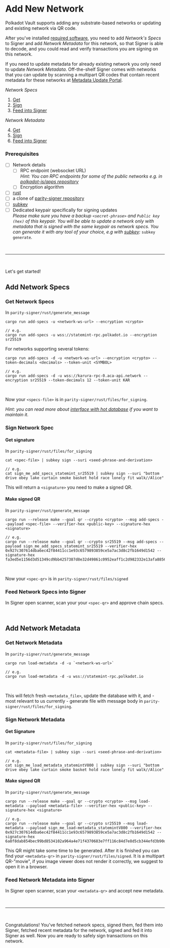 # Add New Network

Polkadot Vault supports adding any substrate-based networks or updating and existing network via QR code.

After you've installed [required software](#Prerequisites), you need to add *Network's Specs* to Signer and add *Network Metadata* for this network, so that Signer is able to decode, and you could read and verify transactions you are signing on this network.

If you need to update metadata for already existing network you only need to update *Network Metadata*.
Off-the-shelf Signer comes with networks that you can update by scanning a multipart QR codes that contain recent metadata for these networks at [Metadata Update Portal](https://metadata.parity.io/).

*Network Specs*

1. [Get](#get-network-spec)
2. [Sign](#sign-network-spec)
3. [Feed into Signer](#feed-network-spec-into-signer)

*Network Metadata*

4. [Get](#get-network-metadata)
5. [Sign](#sign-network-metadata)
6. [Feed into Signer](#feed-network-metadata-into-signer)

### Prerequisites

- [ ] Network details
    - [ ] RPC endpoint (websocket URL)\
    *Hint: You can RPC endpoints for some of the public networks e.g. in [polkadot-js/apps repository](https://github.com/polkadot-js/apps/tree/master/packages/apps-config/src/endpoints)*
    - [ ] Encryption algorithm
- [ ] [rust](https://www.rust-lang.org/tools/install)
- [ ] a clone of [parity-signer repository](https://github.com/paritytech/parity-signer)
- [ ] [subkey](https://docs.substrate.io/v3/tools/subkey/#installation)
- [ ] Dedicated keypair specifically for signing updates\
*Please make sure you have a backup `<secret-phrase>` and `Public key (hex)` of this keypair. You will be able to update a network only with metadata that is signed with the same keypair as network specs. You can generate it with any tool of your choice, e.g with [subkey](https://docs.substrate.io/v3/tools/subkey/#installation):* `subkey generate`.

<!-- "TODO suggested strategy to handle this keypair: password 
derivation, dedicated signer -->

<br/>

---

<br/>

Let's get started!

## Add Network Specs

### Get Network Specs

In `parity-signer/rust/generate_message`

```
cargo run add-specs -u <network-ws-url> --encryption <crypto>

```
```
// e.g.
cargo run add-specs -u wss://statemint-rpc.polkadot.io --encryption sr25519

```

For networks supporting several tokens:

```
cargo run add-specs -d -u <network-ws-url> --encryption <crypto> --token-decimals <decimals> --token-unit <SYMBOL>

```
```
// e.g.
cargo run add-specs -d -u wss://karura-rpc-0.aca-api.network --encryption sr25519 --token-decimals 12 --token-unit KAR

```

<br/>

Now your `<specs-file>` is in `parity-signer/rust/files/for_signing`.

*Hint: you can read more about [interface with hot database](https://github.com/paritytech/parity-signer/blob/master/rust/generate_message/src/lib.rs) if you want to maintain it.*

<!-- TODO more about hot database, suggested use of hot database" -->

### Sign Network Spec

#### Get signature

In `parity-signer/rust/files/for_signing`

```
cat <spec-file> | subkey sign --suri <seed-phrase-and-derivation>
```

```
// e.g.
cat sign_me_add_specs_statemint_sr25519 | subkey sign --suri "bottom drive obey lake curtain smoke basket hold race lonely fit walk//Alice"
```

This will return a `<signature>` you need to make a signed QR.

#### Make signed QR

In `parity-signer/rust/generate_message`

```
cargo run --release make --goal qr --crypto <crypto> --msg add-specs --payload <spec-file> --verifier-hex <public-key> --signature-hex <signature>
```

```
// e.g.
cargo run --release make --goal qr --crypto sr25519 --msg add-specs --payload sign_me_add_specs_statemint_sr25519 --verifier-hex 0x927c307614dba6ec42f84411cc1e93c6579893859ce5a7ac3d8c2fb1649d1542 --signature-hex fa3ed5e1156d3d51349cd9bb4257387d8e32d49861c0952eaff1c2d982332e13afa8856bb6dfc684263aa3570499e067d4d78ea2dfa7a9b85e8ea273d3a81a86
```

<br/>

Now your `<spec-qr>` is in `parity-signer/rust/files/signed`

### Feed Network Specs into Signer

In Signer open scanner, scan your your `<spec-qr>` and approve chain specs.

<br/>

## Add Network Metadata

### Get Network Metadata

In `parity-signer/rust/generate_message`

```
cargo run load-metadata -d -u `<network-ws-url>`
```

```
// e.g.
cargo run load-metadata -d -u wss://statemint-rpc.polkadot.io
```

<br/>

This will fetch fresh `<metadata_file>`, update the database with it, and - most relevant to us currently - generate file with message body in `parity-signer/rust/files/for_signing`.

### Sign Network Metadata

#### Get Signature

In `parity-signer/rust/files/for_signing`

```
cat <metadata-file> | subkey sign --suri <seed-phrase-and-derivation>
```

```
// e.g.
cat sign_me_load_metadata_statemintV800 | subkey sign --suri "bottom drive obey lake curtain smoke basket hold race lonely fit walk//Alice"
```

#### Make signed QR

In `parity-signer/rust/generate_message`

```
cargo run --release make --goal qr --crypto <crypto> --msg load-metadata --payload <metadata-file> --verifier-hex <public-key> --signature-hex <signature>
```

```
// e.g.
cargo run --release make --goal qr --crypto sr25519 --msg load-metadata --payload sign_me_load-metadata_statemintV800 --verifier-hex 0x927c307614dba6ec42f84411cc1e93c6579893859ce5a7ac3d8c2fb1649d1542 --signature-hex 6a8f8dab854bec99bd8534102a964a4e71f4370683e7ff116c84d7e8d5cb344efd3b90d27059b7c8058f5c4a5230b792009c351a16c007237921bcae2ede2d84
```

This QR might take some time to be generated. After it is finished you can find your `<metadata-qr>` in `parity-signer/rust/files/signed`. It is a multipart QR-"movie", if you image viewer does not render it correctly, we suggest to open it in a browser.

### Feed Network Metadata into Signer

In Signer open scanner, scan your `<metadata-qr>` and accept new metadata.

<br/>

---

<br/>

Congratulations! You've fetched network specs, signed them, fed them into Signer, fetched recent metadata for the network, signed and fed it into Signer as well. Now you are ready to safely sign transactions on this network.
